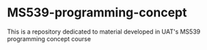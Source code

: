 # MS539-programming-concept
This is a repository dedicated to material developed in UAT's MS539 programming concept course
